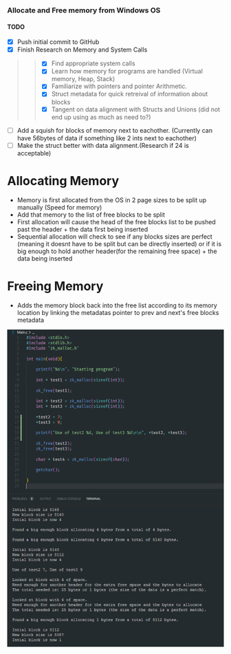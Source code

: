 ### Allocate and Free memory from Windows OS

#### TODO
- [x] Push initial commit to GitHub
- [x] Finish Research on Memory and System Calls
>> - [x] Find appropriate system calls
>> - [x] Learn how memory for programs are handled (Virtual memory, Heap, Stack)
>> - [x] Familiarize with pointers and pointer Arithmetic. 
>> - [x] Struct metadata for quick retreival of information about blocks
>> - [x] Tangent on data alignment with Structs and Unions (did not end up using as much as need to?)
- [ ] Add a squish for blocks of memory next to eachother. (Currently can have 56bytes of data if something like 2 ints next to eachother) 
- [ ] Make the struct better with data alignment.(Research if 24 is acceptable)

# Allocating Memory
- Memory is first allocated from the OS in 2 page sizes to be split up manually (Speed for memory)
- Add that memory to the list of free blocks to be split
- First allocation will cause the head of the free blocks list to be pushed past the header + the data first being inserted
- Sequential allocation will check to see if any blocks sizes are perfect (meaning it doesnt have to be split but can be directly inserted) or if it is big enough to hold another header(for the remaining free space) + the data being inserted

# Freeing Memory
- Adds the memory block back into the free list according to its memory location by linking the metadatas pointer to prev and next's free blocks metadata

![Data Being Allocated and Freed](https://github.com/Dajeki/Rewrite_malloc_and_free_Windows/blob/master/InsightToWorkings.png)
